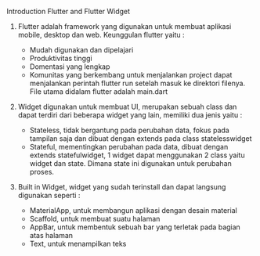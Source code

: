 Introduction Flutter and Flutter Widget

1. Flutter adalah framework yang digunakan untuk membuat aplikasi mobile, desktop dan web. Keunggulan flutter yaitu :
    - Mudah digunakan dan dipelajari
    - Produktivitas tinggi
    - Domentasi yang lengkap
    - Komunitas yang berkembang
untuk menjalankan project dapat menjalankan perintah flutter run setelah masuk ke direktori filenya. File utama didalam flutter adalah main.dart

2. Widget digunakan untuk membuat UI, merupakan sebuah class dan dapat terdiri dari beberapa widget yang lain, memiliki dua jenis yaitu :
    - Stateless, tidak bergantung pada perubahan data, fokus pada tampilan saja dan dibuat dengan extends pada class statelesswidget
    - Stateful, mementingkan perubahan pada data, dibuat dengan extends statefulwidget, 1 widget dapat menggunakan 2 class yaitu widget dan state. Dimana state ini digunakan untuk perubahan proses.

3. Built in Widget, widget yang sudah terinstall dan dapat langsung digunakan seperti :
    - MaterialApp, untuk membangun aplikasi dengan desain material
    - Scaffold, untuk membuat suatu halaman
    - AppBar, untuk membentuk sebuah bar yang terletak pada bagian atas halaman
    - Text, untuk menampilkan teks